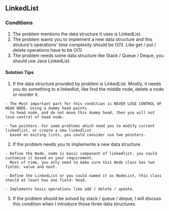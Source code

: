 ## LinkedList

### Conditions
1. The problem mentions the data structure it uses is LinkedList.
2. The problem wants you to implement a new data structure and this struture's operations' time complexity should be O(1). Like get / put / delete operations have to be O(1)
3. The problem needs some data structure like Stack / Queue / Deque, you should use Java LinkedList.

#### Solution Tips
1. If the data structure provided by problem is LinkedList. Mostly, it needs you do something to a linkedlist, like find the middle node, delete a node or reorder it.
```
- The Most important part for this condition is NEVER LOSE CONTROL OF HEAD NODE. Using a dummy head points
  to head node, and do not move this dummy head, then you will not lose control of head node.

- Two pointers. For some problems which need you to modify current linkedlist, or create a new linkedlist
  based on exiting lists, you could consider use two pointers.
```

2. If the problem needs you to implemente a new data structure.
```
- Define the Node, node is basic component of linkedlist, you could customize it based on your requirement.
  Most of time, you only need to make sure this Node class has two fields: value and next.

- Define the LinkedList or you could named it as NodeList, this class should at least has one field: head.

- Implements basic operations like add / delete / update.
```

3. If the problem should be solved by stack / queue / deque, I will discuss this condition when I introduce those three data structures.



